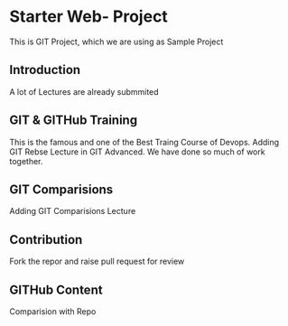 # Starter Web- Project
This is GIT Project, which we are using as Sample Project

## Introduction
A lot of Lectures are already submmited

## GIT & GITHub Training
This is the famous and one of the Best Traing Course of Devops.
Adding GIT Rebse Lecture in GIT Advanced. We have done so much of work together.

## GIT Comparisions 
Adding GIT Comparisions Lecture

## Contribution
Fork the repor and raise pull request for review

## GITHub Content
Comparision with Repo